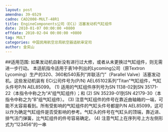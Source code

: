 ```yaml
---
layout: post
amendno: 39-6529
cadno: CAD2008-MULT-48R1
title: EngineComponents公司（ECi）活塞发动机气缸组件
date: 2010-01-07 00:00:00 +0800
effdate: 2010-02-04 00:00:00 +0800
tag: MULT
categories: 中国民用航空总局航空器适航审定司
author: 金奕山
---
```


##适用范围:
如果发动机自新没有进行过大修，或者从未更换过气缸组件，则无需进一步行动。
本适航指令适用于表1中列出的Lycoming公司（原Textron Lycoming）生产的320、360和540系列“并联活门”（Parallel Valve）活塞发动机。这些发动机装有 ECi公司件号为(P/N) AEL65102系列“Titan”气缸组件，气缸头件号P/N AEL85099。
(1) 适用的气缸组件序列号为SN 1138-02到SN 35171-22（本指令中称之为“A”组气缸组件）；和
(2) SN 35239-01到SN 42179-30（本指令中称之为“B”组气缸组件）。
(3) 注意气缸组件的件号在靠近曲轴箱的一端，可能不太容易看到。所有受影响的气缸组件的气缸头件号都是P/N AEL85099，这可以作为确定气缸组件是否受影响的参考。气缸头的件号在气缸头的顶端，靠近进、排气活门弹簧，比气缸组件的件号容易确定。
(4) 注意气缸上在序列号上方左侧形式为“123456”的一串

